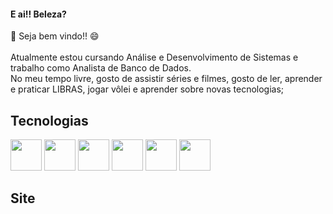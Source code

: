 #### E ai!! Beleza? </br>
👋 Seja bem vindo!! 😄</br></br>
Atualmente estou cursando Análise e Desenvolvimento de Sistemas e trabalho como Analista de Banco de Dados.</br>
No meu tempo livre, gosto de assistir séries e filmes, gosto de ler, aprender e praticar LIBRAS, jogar vôlei e aprender sobre novas tecnologias;

## Tecnologias
<div display="flex">

<!-- Icon HTML -->
<img src="https://cdn-icons-png.flaticon.com/512/136/136528.png" width="50" height="50"> 

<!-- Icon CSS -->
<img src="https://cdn-icons-png.flaticon.com/512/136/136527.png" width="50" height="50"> 

<!-- Icon JavaScript -->
<img src="https://cdn-icons-png.flaticon.com/512/136/136530.png" width="50" height="50"> 

<!-- Icon Dart -->
<img src="https://avatars1.githubusercontent.com/u/1609975?s=200&v=4" width="50" height="50"> 

<!-- Icon Flutter -->
<img src="https://gblobscdn.gitbook.com/spaces%2F-LanYWbVFl837-fblbH8%2Favatar.png?alt=media" width="50" height="50"> 

<!-- Icon MySQL -->
<img src="https://encrypted-tbn0.gstatic.com/images?q=tbn:ANd9GcQGI-Txvln3-1jMmLgDdocRZEhyfa9q-hwUeK0wGAZn2cv8URFRAnVZIZ47dIKOYAqJGec&usqp=CAU" width="50" height="50">

</div>


## Site

<!-- Conheça também o meu site <a href="https://lucaslorran.tech" target="_blank">Clicando aqui.</a> -->
